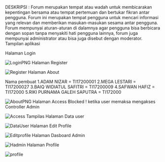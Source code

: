 DESKRIPSI :
Forum merupakan tempat atau wadah untuk membicarakan kepentingan bersama atau tempat pertemuan dan bertukar fikran antar pengguna. Forum ini merupakan tempat pengguna untuk mencari informasi yang relevan dan memberikan masukan-masukan sesama antar pengguna. Forum mempunyai aturan-aturan di dalamnya agar pengguna bisa berbicara dengan sopan tanpa menyakiti hati pengguna lainnya, forum juga mempunyai administrator atau bisa juga disebut dengan moderator.
Tampilan aplikasi

Halaman Login

![LoginPNG](https://user-images.githubusercontent.com/90693551/149627299-cfd98bae-6f72-498a-9c73-b564884bf54d.PNG)
Halaman Register

![Register](https://user-images.githubusercontent.com/90693551/149627303-083101df-dff6-44f4-be4a-60e3360bd84c.PNG)
Halaman About 

Nama pembuat
1.ADAM NIZAR = TI17200001
2.MEGA LESTARI = TI17200027
3.BAIQ WIDIATUL SAFITRI = TI17200009
4.SAFWAN HAFIZ = TI172000
5.RIKI PURNAMA GALEH SAPUTRA = TI172000


![AboutPNG](https://user-images.githubusercontent.com/90693551/149627317-d753ff87-375e-467b-a1f7-b608ea6b755b.PNG)
Halaman Access Blocked ! ketika user memaksa mengakses Controller Admin

![Access](https://user-images.githubusercontent.com/90693551/149627319-33fb74dc-cd02-454a-9879-18d4ddbec448.PNG)
Tampilas Halaman Data user

![DataUser](https://user-images.githubusercontent.com/90693551/149627321-2129eeed-e654-490b-aff3-1226f809dbec.PNG)
Halaman Edit Profile

![Editprofile](https://user-images.githubusercontent.com/90693551/149627322-0de34175-c529-475c-85ed-dd3de6e213cd.PNG)
Halaman Dasboard Admin

![Hadmin](https://user-images.githubusercontent.com/90693551/149627323-42599777-c0f2-4b83-a29a-d075bda0ed88.PNG)
Halaman Profile

![profile](https://user-images.githubusercontent.com/90693551/149627324-be08e4f3-263d-4ef0-adc1-e162c67052a7.PNG)
